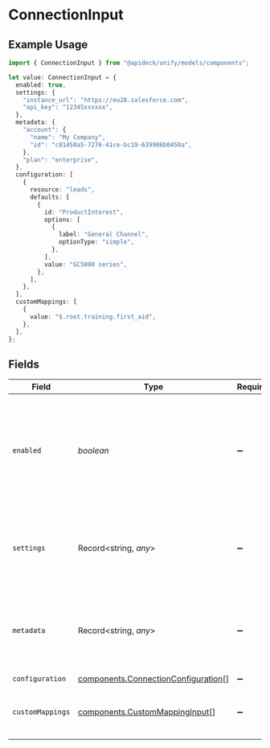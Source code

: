 # ConnectionInput

## Example Usage

```typescript
import { ConnectionInput } from "@apideck/unify/models/components";

let value: ConnectionInput = {
  enabled: true,
  settings: {
    "instance_url": "https://eu28.salesforce.com",
    "api_key": "12345xxxxxx",
  },
  metadata: {
    "account": {
      "name": "My Company",
      "id": "c01458a5-7276-41ce-bc19-639906b0450a",
    },
    "plan": "enterprise",
  },
  configuration: [
    {
      resource: "leads",
      defaults: [
        {
          id: "ProductInterest",
          options: [
            {
              label: "General Channel",
              optionType: "simple",
            },
          ],
          value: "GC5000 series",
        },
      ],
    },
  ],
  customMappings: [
    {
      value: "$.root.training.first_aid",
    },
  ],
};
```

## Fields

| Field                                                                                                             | Type                                                                                                              | Required                                                                                                          | Description                                                                                                       | Example                                                                                                           |
| ----------------------------------------------------------------------------------------------------------------- | ----------------------------------------------------------------------------------------------------------------- | ----------------------------------------------------------------------------------------------------------------- | ----------------------------------------------------------------------------------------------------------------- | ----------------------------------------------------------------------------------------------------------------- |
| `enabled`                                                                                                         | *boolean*                                                                                                         | :heavy_minus_sign:                                                                                                | Whether the connection is enabled or not. You can enable or disable a connection using the Update Connection API. | true                                                                                                              |
| `settings`                                                                                                        | Record<string, *any*>                                                                                             | :heavy_minus_sign:                                                                                                | Connection settings. Values will persist to `form_fields` with corresponding id                                   | {<br/>"instance_url": "https://eu28.salesforce.com",<br/>"api_key": "12345xxxxxx"<br/>}                           |
| `metadata`                                                                                                        | Record<string, *any*>                                                                                             | :heavy_minus_sign:                                                                                                | Attach your own consumer specific metadata                                                                        | {<br/>"account": {<br/>"name": "My Company",<br/>"id": "c01458a5-7276-41ce-bc19-639906b0450a"<br/>},<br/>"plan": "enterprise"<br/>} |
| `configuration`                                                                                                   | [components.ConnectionConfiguration](../../models/components/connectionconfiguration.md)[]                        | :heavy_minus_sign:                                                                                                | N/A                                                                                                               |                                                                                                                   |
| `customMappings`                                                                                                  | [components.CustomMappingInput](../../models/components/custommappinginput.md)[]                                  | :heavy_minus_sign:                                                                                                | List of custom mappings configured for this connection                                                            |                                                                                                                   |